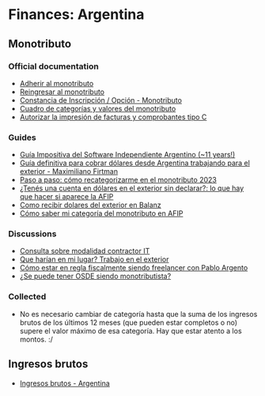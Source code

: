 # Finances: Argentina

## Monotributo

### Official documentation

* [Adherir al monotributo](https://www.argentina.gob.ar/servicio/adherir-al-monotributo)
* [Reingresar al monotributo](https://serviciosweb.afip.gob.ar/genericos/guiasPasoPaso/VerGuia.aspx?id=396)
* [Constancia de Inscripción / Opción - Monotributo](https://seti.afip.gob.ar/padron-puc-constancia-internet/ConsultaConstanciaAction.do)
* [Cuadro de categorías y valores del monotributo](https://www.afip.gob.ar/monotributo/categorias.asp)
* [Autorizar la impresión de facturas y comprobantes tipo C](https://www.argentina.gob.ar/servicio/autorizar-la-impresion-de-facturas-y-comprobantes-tipo-c)

### Guides

* [Guía Impositiva del Software Independiente Argentino (~11 years!)](https://github.com/sergiokas/indie-dev-ar)
* [Guía definitiva para cobrar dólares desde Argentina trabajando para el exterior - Maximiliano Firtman](https://maxifirtman.medium.com/gu%C3%ADa-definitiva-para-cobrar-d%C3%B3lares-por-trabajos-del-exterior-en-argentina-impuestos-y-1d8ad2683c85)
* [Paso a paso: cómo recategorizarme en el monotributo 2023](https://eleconomista.com.ar/economia/paso-paso-como-recategorizarme-monotributo-2023-n59045)
* [¿Tenés una cuenta en dólares en el exterior sin declarar?: lo que hay que hacer si aparece la AFIP](https://www.iproup.com/economia-digital/37376-que-hacer-con-afip-si-tenes-una-cuenta-sin-declarar-en-exterior)
* [Como recibir dolares del exterior en Balanz](https://www.youtube.com/watch?v=JzGpsS0mTFI&ab_channel=ArielMangani)
* [Cómo saber mi categoría del monotributo en AFIP](https://eleconomista.com.ar/economia/como-saber-mi-categoria-del-monotributo-en-afip-n59755)

### Discussions

* [Consulta sobre modalidad contractor IT](https://www.reddit.com/r/argentina/comments/smu0at/consulta_sobre_modalidad_contractor_it/)
* [Que harían en mi lugar? Trabajo en el exterior](https://www.reddit.com/r/devsarg/comments/s8zt4b/que_har%C3%ADan_en_mi_lugar_trabajo_en_el_exterior/)
* [Cómo estar en regla fiscalmente siendo freelancer con Pablo Argento](https://wanderlancers.com/como-estar-en-regla-fiscalmente-siendo-freelancer/)
* [¿Se puede tener OSDE siendo monotributista?](https://www.reddit.com/r/merval/comments/yljjr0/se_puede_tener_osde_siendo_monotributista/)

### Collected

* No es necesario cambiar de categoría hasta que la suma de los ingresos brutos
  de los últimos 12 meses (que pueden estar completos o no) supere el valor
  máximo de esa categoría. Hay que estar atento a los montos. :/

## Ingresos brutos

* [Ingresos brutos - Argentina](https://www.argentina.gob.ar/ingresosbrutos)
